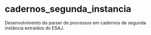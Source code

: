 # cadernos_segunda_instancia

Desenvolvimento do parser de processos em cadernos de segunda instância extraídos do ESAJ.
